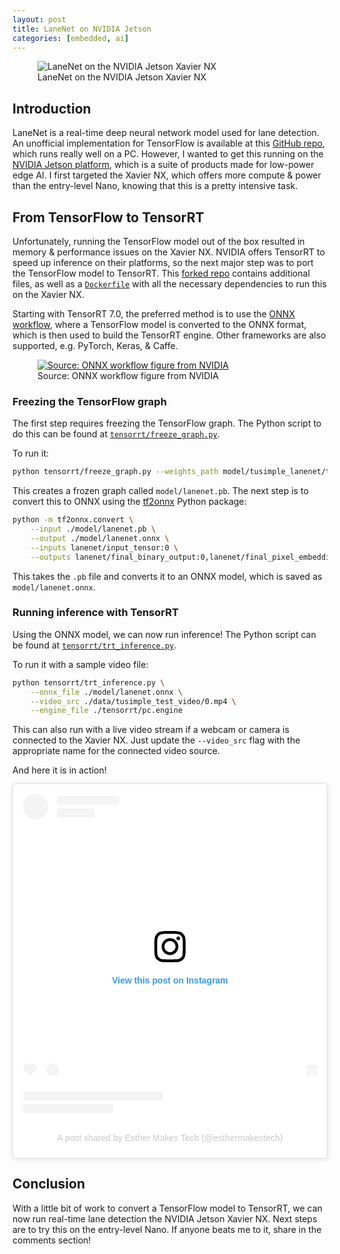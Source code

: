 ```yaml
---
layout: post
title: LaneNet on NVIDIA Jetson
categories: [embedded, ai]
---
```


<figure class="figure">
  <img class="img-fluid border rounded" src="https://media.githubusercontent.com/media/estherjk/estherjk.github.io/master/assets/img/lanenet/lanenet-jetson.jpg" alt="LaneNet on the NVIDIA Jetson Xavier NX">
  <figcaption class="figure-caption text-center">LaneNet on the NVIDIA Jetson Xavier NX</figcaption>
</figure>

## Introduction

LaneNet is a real-time deep neural network model used for lane detection. An unofficial implementation for TensorFlow is available at this [GitHub repo](https://github.com/MaybeShewill-CV/lanenet-lane-detection), which runs really well on a PC. However, I wanted to get this running on the [NVIDIA Jetson platform](https://developer.nvidia.com/buy-jetson), which is a suite of products made for low-power edge AI. I first targeted the Xavier NX, which offers more compute & power than the entry-level Nano, knowing that this is a pretty intensive task.

## From TensorFlow to TensorRT

Unfortunately, running the TensorFlow model out of the box resulted in memory & performance issues on the Xavier NX. NVIDIA offers TensorRT to speed up inference on their platforms, so the next major step was to port the TensorFlow model to TensorRT. This [forked repo](https://github.com/estherjk/lanenet-lane-detection/blob/master/README_SUPPLEMENT.md) contains additional files, as well as a [`Dockerfile`](https://github.com/estherjk/lanenet-lane-detection/blob/master/Dockerfile) with all the necessary dependencies to run this on the Xavier NX.

Starting with TensorRT 7.0, the preferred method is to use the [ONNX workflow](https://developer.nvidia.com/blog/speeding-up-deep-learning-inference-using-tensorflow-onnx-and-tensorrt/), where a TensorFlow model is converted to the ONNX format, which is then used to build the TensorRT engine. Other frameworks are also supported, e.g. PyTorch, Keras, & Caffe.

<div class="d-flex justify-content-center">
  <figure class="figure">
    <a href="https://developer-blogs.nvidia.com/wp-content/uploads/2020/03/ONNX-workflow-625x119.jpg">
      <img class="img-fluid border rounded" src="https://developer-blogs.nvidia.com/wp-content/uploads/2020/03/ONNX-workflow-625x119.jpg" alt="Source: ONNX workflow figure from NVIDIA">
    </a>
    <figcaption class="figure-caption text-center">Source: ONNX workflow figure from NVIDIA</figcaption>
  </figure>
</div>

### Freezing the TensorFlow graph

The first step requires freezing the TensorFlow graph. The Python script to do this can be found at [`tensorrt/freeze_graph.py`](https://github.com/estherjk/lanenet-lane-detection/blob/master/tensorrt/freeze_graph.py).

To run it:

```bash
python tensorrt/freeze_graph.py --weights_path model/tusimple_lanenet/tusimple_lanenet.ckpt --save_path model/lanenet.pb
```

This creates a frozen graph called `model/lanenet.pb`. The next step is to convert this to ONNX using the [tf2onnx](https://github.com/onnx/tensorflow-onnx) Python package:

```bash
python -m tf2onnx.convert \
    --input ./model/lanenet.pb \
    --output ./model/lanenet.onnx \
    --inputs lanenet/input_tensor:0 \
    --outputs lanenet/final_binary_output:0,lanenet/final_pixel_embedding_output:0
```

This takes the `.pb` file and converts it to an ONNX model, which is saved as `model/lanenet.onnx`.

### Running inference with TensorRT

Using the ONNX model, we can now run inference! The Python script can be found at [`tensorrt/trt_inference.py`](https://github.com/estherjk/lanenet-lane-detection/blob/master/tensorrt/trt_inference.py).

To run it with a sample video file:

```bash
python tensorrt/trt_inference.py \
    --onnx_file ./model/lanenet.onnx \
    --video_src ./data/tusimple_test_video/0.mp4 \
    --engine_file ./tensorrt/pc.engine
```

This can also run with a live video stream if a webcam or camera is connected to the Xavier NX. Just update the `--video_src` flag with the appropriate name for the connected video source.

And here it is in action!

<div class="d-flex justify-content-center mb-3">
  <blockquote class="instagram-media" data-instgrm-captioned data-instgrm-permalink="https://www.instagram.com/p/CG7fdYcjBsK/?utm_source=ig_embed&amp;utm_campaign=loading" data-instgrm-version="13" style=" background:#FFF; border:0; border-radius:3px; box-shadow:0 0 1px 0 rgba(0,0,0,0.5),0 1px 10px 0 rgba(0,0,0,0.15); margin: 1px; max-width:540px; min-width:326px; padding:0; width:99.375%; width:-webkit-calc(100% - 2px); width:calc(100% - 2px);"><div style="padding:16px;"> <a href="https://www.instagram.com/p/CG7fdYcjBsK/?utm_source=ig_embed&amp;utm_campaign=loading" style=" background:#FFFFFF; line-height:0; padding:0 0; text-align:center; text-decoration:none; width:100%;" target="_blank"> <div style=" display: flex; flex-direction: row; align-items: center;"> <div style="background-color: #F4F4F4; border-radius: 50%; flex-grow: 0; height: 40px; margin-right: 14px; width: 40px;"></div> <div style="display: flex; flex-direction: column; flex-grow: 1; justify-content: center;"> <div style=" background-color: #F4F4F4; border-radius: 4px; flex-grow: 0; height: 14px; margin-bottom: 6px; width: 100px;"></div> <div style=" background-color: #F4F4F4; border-radius: 4px; flex-grow: 0; height: 14px; width: 60px;"></div></div></div><div style="padding: 19% 0;"></div> <div style="display:block; height:50px; margin:0 auto 12px; width:50px;"><svg width="50px" height="50px" viewBox="0 0 60 60" version="1.1" xmlns="https://www.w3.org/2000/svg" xmlns:xlink="https://www.w3.org/1999/xlink"><g stroke="none" stroke-width="1" fill="none" fill-rule="evenodd"><g transform="translate(-511.000000, -20.000000)" fill="#000000"><g><path d="M556.869,30.41 C554.814,30.41 553.148,32.076 553.148,34.131 C553.148,36.186 554.814,37.852 556.869,37.852 C558.924,37.852 560.59,36.186 560.59,34.131 C560.59,32.076 558.924,30.41 556.869,30.41 M541,60.657 C535.114,60.657 530.342,55.887 530.342,50 C530.342,44.114 535.114,39.342 541,39.342 C546.887,39.342 551.658,44.114 551.658,50 C551.658,55.887 546.887,60.657 541,60.657 M541,33.886 C532.1,33.886 524.886,41.1 524.886,50 C524.886,58.899 532.1,66.113 541,66.113 C549.9,66.113 557.115,58.899 557.115,50 C557.115,41.1 549.9,33.886 541,33.886 M565.378,62.101 C565.244,65.022 564.756,66.606 564.346,67.663 C563.803,69.06 563.154,70.057 562.106,71.106 C561.058,72.155 560.06,72.803 558.662,73.347 C557.607,73.757 556.021,74.244 553.102,74.378 C549.944,74.521 548.997,74.552 541,74.552 C533.003,74.552 532.056,74.521 528.898,74.378 C525.979,74.244 524.393,73.757 523.338,73.347 C521.94,72.803 520.942,72.155 519.894,71.106 C518.846,70.057 518.197,69.06 517.654,67.663 C517.244,66.606 516.755,65.022 516.623,62.101 C516.479,58.943 516.448,57.996 516.448,50 C516.448,42.003 516.479,41.056 516.623,37.899 C516.755,34.978 517.244,33.391 517.654,32.338 C518.197,30.938 518.846,29.942 519.894,28.894 C520.942,27.846 521.94,27.196 523.338,26.654 C524.393,26.244 525.979,25.756 528.898,25.623 C532.057,25.479 533.004,25.448 541,25.448 C548.997,25.448 549.943,25.479 553.102,25.623 C556.021,25.756 557.607,26.244 558.662,26.654 C560.06,27.196 561.058,27.846 562.106,28.894 C563.154,29.942 563.803,30.938 564.346,32.338 C564.756,33.391 565.244,34.978 565.378,37.899 C565.522,41.056 565.552,42.003 565.552,50 C565.552,57.996 565.522,58.943 565.378,62.101 M570.82,37.631 C570.674,34.438 570.167,32.258 569.425,30.349 C568.659,28.377 567.633,26.702 565.965,25.035 C564.297,23.368 562.623,22.342 560.652,21.575 C558.743,20.834 556.562,20.326 553.369,20.18 C550.169,20.033 549.148,20 541,20 C532.853,20 531.831,20.033 528.631,20.18 C525.438,20.326 523.257,20.834 521.349,21.575 C519.376,22.342 517.703,23.368 516.035,25.035 C514.368,26.702 513.342,28.377 512.574,30.349 C511.834,32.258 511.326,34.438 511.181,37.631 C511.035,40.831 511,41.851 511,50 C511,58.147 511.035,59.17 511.181,62.369 C511.326,65.562 511.834,67.743 512.574,69.651 C513.342,71.625 514.368,73.296 516.035,74.965 C517.703,76.634 519.376,77.658 521.349,78.425 C523.257,79.167 525.438,79.673 528.631,79.82 C531.831,79.965 532.853,80.001 541,80.001 C549.148,80.001 550.169,79.965 553.369,79.82 C556.562,79.673 558.743,79.167 560.652,78.425 C562.623,77.658 564.297,76.634 565.965,74.965 C567.633,73.296 568.659,71.625 569.425,69.651 C570.167,67.743 570.674,65.562 570.82,62.369 C570.966,59.17 571,58.147 571,50 C571,41.851 570.966,40.831 570.82,37.631"></path></g></g></g></svg></div><div style="padding-top: 8px;"> <div style=" color:#3897f0; font-family:Arial,sans-serif; font-size:14px; font-style:normal; font-weight:550; line-height:18px;"> View this post on Instagram</div></div><div style="padding: 12.5% 0;"></div> <div style="display: flex; flex-direction: row; margin-bottom: 14px; align-items: center;"><div> <div style="background-color: #F4F4F4; border-radius: 50%; height: 12.5px; width: 12.5px; transform: translateX(0px) translateY(7px);"></div> <div style="background-color: #F4F4F4; height: 12.5px; transform: rotate(-45deg) translateX(3px) translateY(1px); width: 12.5px; flex-grow: 0; margin-right: 14px; margin-left: 2px;"></div> <div style="background-color: #F4F4F4; border-radius: 50%; height: 12.5px; width: 12.5px; transform: translateX(9px) translateY(-18px);"></div></div><div style="margin-left: 8px;"> <div style=" background-color: #F4F4F4; border-radius: 50%; flex-grow: 0; height: 20px; width: 20px;"></div> <div style=" width: 0; height: 0; border-top: 2px solid transparent; border-left: 6px solid #f4f4f4; border-bottom: 2px solid transparent; transform: translateX(16px) translateY(-4px) rotate(30deg)"></div></div><div style="margin-left: auto;"> <div style=" width: 0px; border-top: 8px solid #F4F4F4; border-right: 8px solid transparent; transform: translateY(16px);"></div> <div style=" background-color: #F4F4F4; flex-grow: 0; height: 12px; width: 16px; transform: translateY(-4px);"></div> <div style=" width: 0; height: 0; border-top: 8px solid #F4F4F4; border-left: 8px solid transparent; transform: translateY(-4px) translateX(8px);"></div></div></div> <div style="display: flex; flex-direction: column; flex-grow: 1; justify-content: center; margin-bottom: 24px;"> <div style=" background-color: #F4F4F4; border-radius: 4px; flex-grow: 0; height: 14px; margin-bottom: 6px; width: 224px;"></div> <div style=" background-color: #F4F4F4; border-radius: 4px; flex-grow: 0; height: 14px; width: 144px;"></div></div></a><p style=" color:#c9c8cd; font-family:Arial,sans-serif; font-size:14px; line-height:17px; margin-bottom:0; margin-top:8px; overflow:hidden; padding:8px 0 7px; text-align:center; text-overflow:ellipsis; white-space:nowrap;"><a href="https://www.instagram.com/p/CG7fdYcjBsK/?utm_source=ig_embed&amp;utm_campaign=loading" style=" color:#c9c8cd; font-family:Arial,sans-serif; font-size:14px; font-style:normal; font-weight:normal; line-height:17px; text-decoration:none;" target="_blank">A post shared by Esther Makes Tech (@esthermakestech)</a></p></div></blockquote> <script async src="//www.instagram.com/embed.js"></script>
</div>

## Conclusion

With a little bit of work to convert a TensorFlow model to TensorRT, we can now run real-time lane detection the NVIDIA Jetson Xavier NX. Next steps are to try this on the entry-level Nano. If anyone beats me to it, share in the comments section!